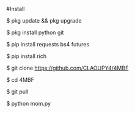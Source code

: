 #Install

 $ pkg update && pkg upgrade

 $ pkg install python git

 $ pip install requests bs4 futures

 $ pip install rich

 $ git clone https://github.com/CLAOUPY4/4MBF

 $ cd 4MBF

 $ git pull

 $ python mom.py


